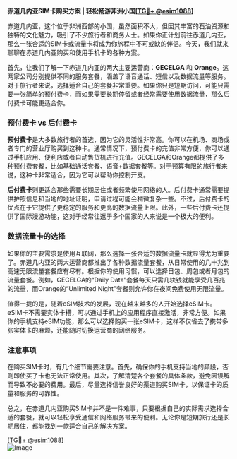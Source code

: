 **赤道几内亚SIM卡购买方案 | 轻松畅游非洲小国[[TG💪+ @esim1088](https://t.me/s/esim1088)]**

赤道几内亚，这个位于非洲西部的小国，虽然面积不大，但因其丰富的石油资源和独特的文化魅力，吸引了不少旅行者和商务人士。如果你正计划前往赤道几内亚，那么一张合适的SIM卡或流量卡将成为你旅程中不可或缺的伴侣。今天，我们就来聊聊在赤道几内亚购买和使用手机卡的各种方案。

首先，让我们了解一下赤道几内亚的两大主要运营商：**GECELGA** 和 **Orange**。这两家公司分别提供不同的服务套餐，涵盖了语音通话、短信以及数据流量等服务。对于旅行者来说，选择适合自己的套餐非常重要。如果你只是短期访问，可能只需要一张简单的预付费卡，而如果需要长期停留或者经常需要使用数据流量，那么后付费卡可能更适合你。

### 预付费卡 vs 后付费卡

**预付费卡**是大多数旅行者的首选，因为它的灵活性非常高。你可以在机场、商场或者专门的营业厅购买到这种卡。通常情况下，预付费卡的充值非常方便，你可以通过手机应用、便利店或者自动售货机进行充值。GECELGA和Orange都提供了多种预付费套餐，比如基础通话套餐、语音+数据套餐等。对于预算有限的旅行者来说，这种卡非常适合，因为它可以帮助你控制开支。

**后付费卡**则更适合那些需要长期居住或者频繁使用网络的人。后付费卡通常需要提供护照信息和当地的地址证明，申请过程可能会稍微复杂一些。不过，后付费卡的优点在于它提供了更稳定的服务和更高的数据流量上限。此外，一些后付费卡还提供了国际漫游功能，这对于经常往返于多个国家的人来说是一个极大的便利。

### 数据流量卡的选择

如果你的主要需求是使用互联网，那么选择一张合适的数据流量卡就显得尤为重要了。赤道几内亚的两大运营商都推出了各种数据流量套餐，从日常使用的几十兆到高速无限流量套餐应有尽有。根据你的使用习惯，可以选择日包、周包或者月包的流量套餐。例如，GECELGA的“Daily Data”套餐每天只需几块钱就能享受几百兆的流量，而Orange的“Unlimited Night”套餐则允许你在夜间免费使用无限流量。

值得一提的是，随着eSIM技术的发展，现在越来越多的人开始选择eSIM卡。eSIM卡不需要实体卡槽，可以通过手机上的应用程序直接激活，非常方便。如果你的手机支持eSIM功能，那么可以选择购买一张eSIM卡，这样不仅省去了携带多张实体卡的麻烦，还能随时切换运营商的网络服务。

### 注意事项

在购买SIM卡时，有几个细节需要注意。首先，确保你的手机支持当地的频段，否则即使买了卡也无法正常使用。其次，了解清楚各个套餐的具体条款，避免因误解而导致不必要的费用。最后，尽量选择信誉良好的渠道购买SIM卡，以保证卡的质量和服务的可靠性。

总之，在赤道几内亚购买SIM卡并不是一件难事，只要根据自己的实际需求选择合适的套餐，就可以轻松享受通信和网络服务带来的便利。无论你是短期旅行还是长期居住，都能找到一款适合自己的解决方案。

[[TG💪+ @esim1088](https://t.me/s/esim1088)]  
![Image](https://i.postimg.cc/4NQfJmqS/Snipaste-2025-05-13-00-14-12.png)